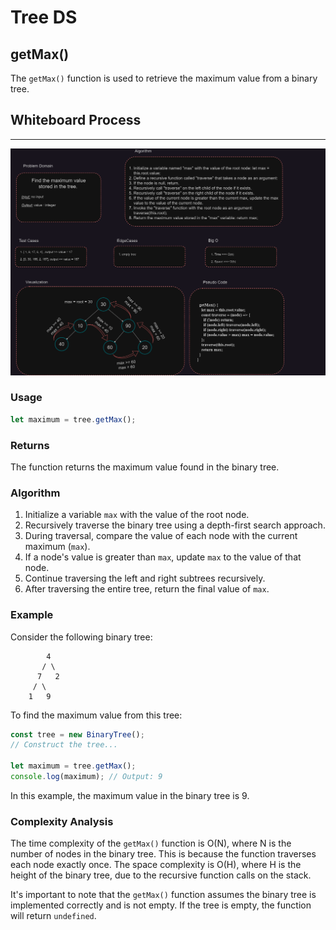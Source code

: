 # Tree DS

## getMax()

The `getMax()` function is used to retrieve the maximum value from a binary tree.

## Whiteboard Process

---

![Whiteboard](./getMax-tree.png)

### Usage

```javascript
let maximum = tree.getMax();
```

### Returns

The function returns the maximum value found in the binary tree.

### Algorithm

1. Initialize a variable `max` with the value of the root node.
2. Recursively traverse the binary tree using a depth-first search approach.
3. During traversal, compare the value of each node with the current maximum (`max`).
4. If a node's value is greater than `max`, update `max` to the value of that node.
5. Continue traversing the left and right subtrees recursively.
6. After traversing the entire tree, return the final value of `max`.

### Example

Consider the following binary tree:

```
        4
       / \
      7   2
     / \
    1   9
```

To find the maximum value from this tree:

```javascript
const tree = new BinaryTree();
// Construct the tree...

let maximum = tree.getMax();
console.log(maximum); // Output: 9
```

In this example, the maximum value in the binary tree is 9.

### Complexity Analysis

The time complexity of the `getMax()` function is O(N), where N is the number of nodes in the binary tree. This is because the function traverses each node exactly once. The space complexity is O(H), where H is the height of the binary tree, due to the recursive function calls on the stack.

It's important to note that the `getMax()` function assumes the binary tree is implemented correctly and is not empty. If the tree is empty, the function will return `undefined`.
